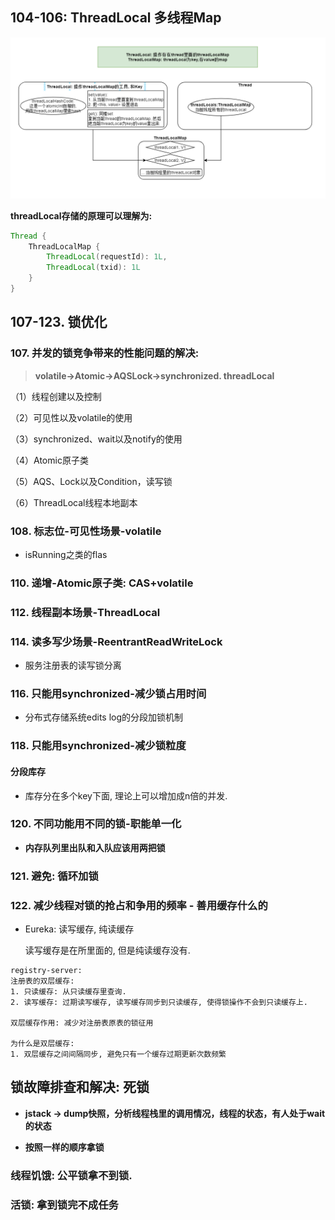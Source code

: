 ## 104-106: ThreadLocal 多线程Map 

![image-20210424173929433](6.%20ThreadLocal%E5%92%8C%E9%94%81%E4%BC%98%E5%8C%96.assets/image-20210424173929433.png)

**threadLocal存储的原理可以理解为:**

```java
Thread {
    ThreadLocalMap {
        ThreadLocal(requestId): 1L,
        ThreadLocal(txid): 1L
    }
}
```





## 107-123. 锁优化

### 107. 并发的锁竞争带来的性能问题的解决: 

>  **volatile->Atomic->AQSLock->synchronized.  threadLocal**

（1）线程创建以及控制

（2）可见性以及volatile的使用

（3）synchronized、wait以及notify的使用

（4）Atomic原子类

（5）AQS、Lock以及Condition，读写锁

（6）ThreadLocal线程本地副本



### 108. 标志位-可见性场景-volatile

- isRunning之类的flas



### 110. 递增-Atomic原子类: CAS+volatile



### 112. 线程副本场景-ThreadLocal



### 114. 读多写少场景-ReentrantReadWriteLock

- 服务注册表的读写锁分离



### 116. 只能用synchronized-减少锁占用时间

- 分布式存储系统edits log的分段加锁机制



### 118. 只能用synchronized-减少锁粒度

#### 分段库存

- 库存分在多个key下面, 理论上可以增加成n倍的并发.



### 120. 不同功能用不同的锁-职能单一化

- **内存队列里出队和入队应该用两把锁**





### 121. 避免: 循环加锁



### 122. 减少线程对锁的抢占和争用的频率 - 善用缓存什么的

- Eureka: 读写缓存, 纯读缓存

  读写缓存是在所里面的, 但是纯读缓存没有.

```
registry-server:
注册表的双层缓存:
1. 只读缓存: 从只读缓存里查询.
2. 读写缓存: 过期读写缓存, 读写缓存同步到只读缓存, 使得锁操作不会到只读缓存上.

双层缓存作用: 减少对注册表原表的锁征用

为什么是双层缓存:
1. 双层缓存之间间隔同步, 避免只有一个缓存过期更新次数频繁 
```









## 锁故障排查和解决: 死锁

- **jstack -> dump快照，分析线程栈里的调用情况，线程的状态，有人处于wait的状态**

- **按照一样的顺序拿锁**





### 线程饥饿: 公平锁拿不到锁.

### 活锁: 拿到锁完不成任务









